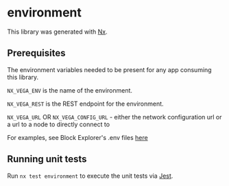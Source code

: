 # environment

This library was generated with [Nx](https://nx.dev).

## Prerequisites

The environment variables needed to be present for any app consuming this library.

`NX_VEGA_ENV` is the name of the environment.

`NX_VEGA_REST` is the REST endpoint for the environment.

`NX_VEGA_URL` OR `NX_VEGA_CONFIG_URL` - either the network configuration url or a url to a node to directly connect to

For examples, see Block Explorer's .env files [here](../../apps/explorer)

## Running unit tests

Run `nx test environment` to execute the unit tests via [Jest](https://jestjs.io).
